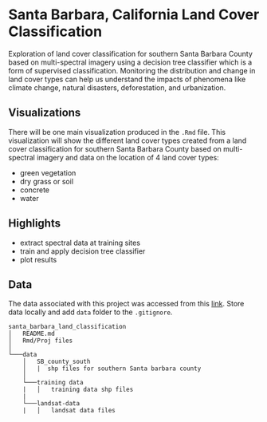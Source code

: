 # Santa Barbara, California Land Cover Classification

Exploration of land cover classification for southern Santa Barbara County based on multi-spectral imagery using a decision tree classifier which is a form of supervised classification. Monitoring the distribution and change in land cover types can help us understand the impacts of phenomena like climate change, natural disasters, deforestation, and urbanization. 

## Visualizations
There will be one main visualization produced in the `.Rmd` file. This visualization will show the different land cover types created from a land cover classification for southern Santa Barbara County based on multi-spectral imagery and data on the location of 4 land cover types:

-   green vegetation
-   dry grass or soil
-   concrete
-   water


## Highlights
-   extract spectral data at training sites
-   train and apply decision tree classifier
-   plot results


## Data

The data associated with this project was accessed from this [link](https://drive.google.com/drive/folders/1ON8FbDqcTjg2PKHmNGgyN7odTqpOnXla). Store data locally and add `data` folder to the `.gitignore`.

```{r}
santa_barbara_land_classification
│   README.md
│   Rmd/Proj files    
│
└───data
    │   SB_county_south
    │   |  shp files for southern Santa barbara county
    │
    └───training data
    |   │   training data shp files
    |
    └───landsat-data
    |   │   landsat data files
```